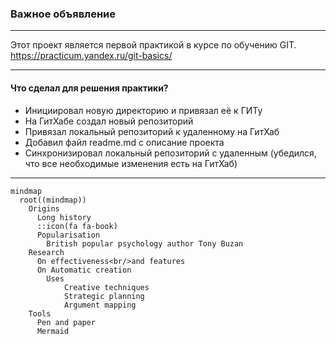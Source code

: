 ### Важное объявление

---

Этот проект является первой практикой в курсе по обучению GIT.
https://practicum.yandex.ru/git-basics/

---

#### Что сделал для решения практики?

* Инициировал новую директорию и привязал её к ГИТу
* На ГитХабе создал новый репозиторий
* Привязал локальный репозиторий к удаленному на ГитХаб
* Добавил файл readme.md с описание проекта
* Синхронизировал локальный репозиторий с удаленным (убедился, что все необходимые изменения есть на ГитХаб)

---




```mermaid
mindmap
  root((mindmap))
    Origins
      Long history
      ::icon(fa fa-book)
      Popularisation
        British popular psychology author Tony Buzan
    Research
      On effectiveness<br/>and features
      On Automatic creation
        Uses
            Creative techniques
            Strategic planning
            Argument mapping
    Tools
      Pen and paper
      Mermaid
```
